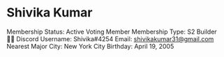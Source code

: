 # Shivika Kumar

Membership Status: Active Voting Member
Membership Type: S2 Builder 🧑‍🚀
Discord Username: Shivika#4254
Email: shivikakumar31@gmail.com
Nearest Major City: New York City
Birthday: April 19, 2005